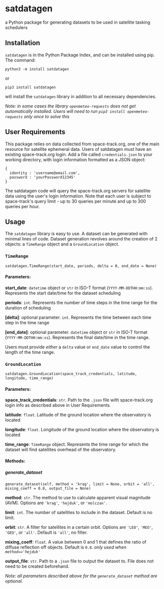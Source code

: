 # satdatagen
a Python package for generating datasets to be used in satellite tasking schedulers

## Installation
`satdatagen` is in the Python Package Index, and can be installed using pip. The command:

`python3 -m install satdatagen`

or

`pip3 install satdatagen`

will install the `satdatagen` library in addition to all necessary dependencies.

*Note: in some cases the library `openmeteo-requests` does not get automatically installed. Users will need to run `pip3 install openmeteo-requests` only once to solve this*

## User Requirements
This package relies on data collected from space-track.org, one of the main resource for satellite ephemeral data. Users of satdatagen must have an existing space-track.org login. Add a file called `credentials.json` to your working directory, with login information formatted as a JSON object:

```
{
  identity : 'username@email.com',
  password : 'yourPassword12345'
}
```

The satdatagen code will query the space-track.org servers for satellite data using the user's login information.  Note that each user is subject to space-track's query limit - up to 30 queries per minute and up to 300 queries per hour.  

## Usage

The `satdatagen` library is easy to use.  A dataset can be generated with minimal lines of code. Dataset generation revolves around the creation of 2 objects: a `TimeRange` object and a `GroundLocation` object.

### `TimeRange`
`satdatagen.TimeRange(start_date, periods, delta = 0, end_date = None)`

#### Parameters:
**start_date**: `datetime` object or `str` in ISO-T format (`YYYY-MM-DDTHH:mm:ss`). Represents the start date/time for the dataset scheduling

**periods**: `int`. Represents the number of time steps in the time range for the duration of scheduling

**[delta]**: optional parameter. `int`. Represents the time between each time step in the time range

**[end_date]**: optional parameter. `datetime` object or `str` in ISO-T format (`YYYY-MM-DDTHH:mm:ss`). Represents the final date/time in the time range.



Users must provide *either* a `delta` value or `end_date` value to control the length of the time range.

### `GroundLocation`
`satdatagen.GroundLocation(space_track_credentials, latitude, longitude, time_range)`

#### Parameters:
**space_track_credentials**: `str`. Path to the `.json` file with space-track.org login info as described above in User Requirements.

**latitude**: `float`. Latitude of the ground location where the observatory is located

**longitude**: `float`. Longitude of the ground location where the observatory is located

**time_range**: `TimeRange` object. Represents the time range for which the dataset will find satellites overhead of the observatory.


#### Methods:

##### generate_dataset
`generate_dataset(self, method = 'krag', limit = None, orbit = 'all', mixing_coeff = 0.8, output_file = None)`

**method**: `str`. The method to use to calculate apparent visual magnitude (AVM). Options are `'krag'`, `'hejduk'`, or `'molczan'`. 

**limit**: `int`. The number of satellites to include in the dataset. Default is no limit. 

**orbit**: `str`. A filter for satellites in a certain orbit.  Options are `'LEO'`, `'MEO'`, `'GEO'`, or `'all'`.  Default is `'all'`, no filter.

**mixing_coeff**: `float`.  A value between 0 and 1 that defines the ratio of diffuse reflection off objects. Default is `0.8`. *only used when `method=='hejduk'`*

**output_file**: `str`.  Path to a `.json` file to output the dataset to. File does not need to be created beforehand.

*Note: all parameters described above for the `generate_dataset` method are optional.*

